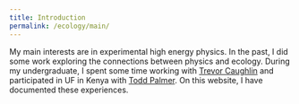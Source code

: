 ```yaml
---
title: Introduction
permalink: /ecology/main/
---
```


My main interests are in experimental high energy physics. In the past, I did some work
exploring the connections between physics and ecology. During my undergraduate, I spent 
some time working with [Trevor Caughlin](http://www.trevorcaughlin.com/) and participated 
in UF in Kenya with [Todd Palmer](http://www.thepalmerlab.com/TMP/welcome.html).
On this website, I have documented these experiences.


